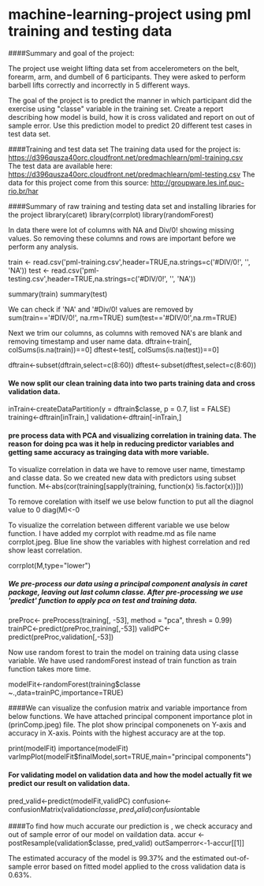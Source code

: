 # machine-learning-project using pml training and testing data

####Summary and goal of the project:

The project use weight lifting data set from accelerometers on the belt, forearm, arm, and dumbell of 6 participants. 
They were asked to perform barbell lifts correctly and incorrectly in 5 different ways. 

The goal of the project is to predict the manner in which participant did the exercise using "classe" variable in the training set.
Create a report describing how model is build, how it is cross validated and report on out of sample error.
Use this prediction model to predict 20 different test cases in test data set.


####Training and test data set
The training data used for the project is:
https://d396qusza40orc.cloudfront.net/predmachlearn/pml-training.csv
The test data are available here:
https://d396qusza40orc.cloudfront.net/predmachlearn/pml-testing.csv
The data for this project come from this source: http://groupware.les.inf.puc-rio.br/har

####Summary of raw training and testing data set and installing libraries for the project 
library(caret)
library(corrplot)
library(randomForest)

In data there were lot of columns with NA and Div/0! showing missing values. So removing these columns and rows are important before we perform any analysis.

train <- read.csv('pml-training.csv',header=TRUE,na.strings=c('#DIV/0!', '', 'NA')) 
test <- read.csv('pml-testing.csv',header=TRUE,na.strings=c('#DIV/0!', '', 'NA')) 

summary(train)
summary(test)

We can check if 'NA' and '#Div/0! values are removed by
sum(train=='#DIV/0!', na.rm=TRUE)
sum(test=='#DIV/0!',na.rm=TRUE)

Next we trim our columns, as columns with removed NA's are blank and removing timestamp and user name data.
dftrain<-train[, colSums(is.na(train))==0]
dftest<-test[, colSums(is.na(test))==0]

dftrain<-subset(dftrain,select=c(8:60))
dftest<-subset(dftest,select=c(8:60))


#### We now split our clean training data into two parts training data and cross validation data.
inTrain<-createDataPartition(y = dftrain$classe, p = 0.7, list = FALSE)
training<-dftrain[inTrain,]
validation<-dftrain[-inTrain,]

#### pre process data with PCA and visualizing correlation in training data. The reason for doing pca was it help in reducing predictor variables and getting same accuracy as trainging data with more variable.

To visualize correlation in data we have to remove user name, timestamp and classe data. So we created new data with predictors using subset function. 
M<-abs(cor(training[sapply(training, function(x) !is.factor(x))]))

To remove corelation with itself we use below function to put all the diagnol value to 0
diag(M)<-0

To visualize the correlation between different variable we use below function. I have added my corrplot with readme.md as file name corrplot.jpeg. Blue line show the variables with highest correlation and red show least correlation.

corrplot(M,type="lower")

##### We pre-process our data using a principal component analysis in caret package, leaving out last column classe. After pre-processing we use 'predict' function to apply pca on test and training data.

preProc<- preProcess(training[, -53], method = "pca", thresh = 0.99)
trainPC<-predict(preProc,training[,-53])
validPC<-predict(preProc,validation[,-53])

Now use random forest to train the model on training data using classe variable. We have used randomForest instead of train function as train function takes more time.

modelFit<-randomForest(training$classe ~.,data=trainPC,importance=TRUE)

####We can visualize the confusion matrix and variable importance from below functions. We have attached principal component importance plot in (prinComp.jpeg) file. The plot show principal componenets on Y-axis and accuracy in X-axis. Points with the highest accuracy are at the top.

print(modelFit)
importance(modelFit)
varImpPlot(modelFit$finalModel,sort=TRUE,main="principal components")

#### For validating model on validation data and how the model actually fit we predict our result on validation data.
pred_valid<-predict(modelFit,validPC)
confusion<-confusionMatrix(validation$classe,pred_valid)
confusion$table

####To find how much accurate our prediction is , we check accuracy and out of sample error of our model on vaildation data. 
accur <- postResample(validation$classe, pred_valid)
outSamperror<-1-accur[[1]]

The estimated accuracy of the model is 99.37% and the estimated out-of-sample error based on fitted model applied to the cross validation data is 0.63%.


























